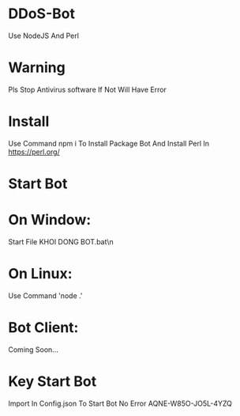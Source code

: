 # DDoS-Bot
Use NodeJS And Perl
# Warning
Pls Stop Antivirus software If Not Will Have Error
# Install 
Use Command npm i To Install Package Bot
And Install Perl In https://perl.org/
# Start Bot
# On Window:
Start File KHOI DONG BOT.bat\n
# On Linux:
Use Command 'node .'
# Bot Client: 
Coming Soon...
# Key Start Bot
Import In Config.json To Start Bot No Error
AQNE-W85O-JO5L-4YZQ
